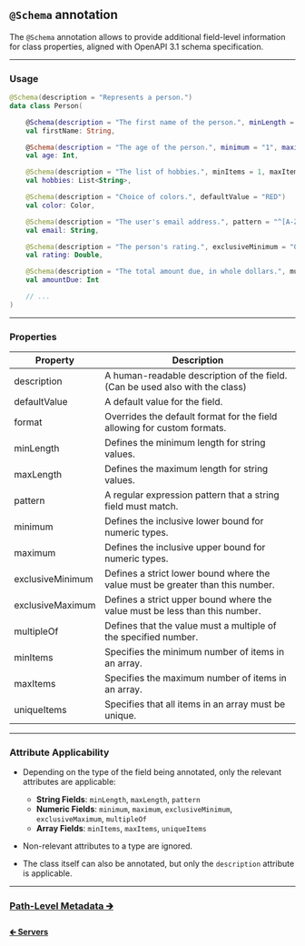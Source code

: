 ## `@Schema` annotation

The `@Schema` annotation allows to provide additional field-level information for class properties,
aligned with OpenAPI 3.1 schema specification.

---

### Usage

```kotlin
@Schema(description = "Represents a person.")
data class Person(

    @Schema(description = "The first name of the person.", minLength = 3, maxLength = 50)
    val firstName: String,

    @Schema(description = "The age of the person.", minimum = "1", maximum = "120")
    val age: Int,

    @Schema(description = "The list of hobbies.", minItems = 1, maxItems = 5, uniqueItems = true)
    val hobbies: List<String>,

    @Schema(description = "Choice of colors.", defaultValue = "RED")
    val color: Color,

    @Schema(description = "The user's email address.", pattern = "^[A-Za-z0-9+_.-]+@[A-Za-z0-9.-]+$")
    val email: String,

    @Schema(description = "The person's rating.", exclusiveMinimum = "0", exclusiveMaximum = "5", multipleOf = "0.5")
    val rating: Double,

    @Schema(description = "The total amount due, in whole dollars.", multipleOf = "5")
    val amountDue: Int

    // ...
)
```

---

### Properties

| Property         | Description                                                                    |
|------------------|--------------------------------------------------------------------------------|
| description      | A human-readable description of the field. (Can be used also with the class)   |
| defaultValue     | A default value for the field.                                                 |
| format           | Overrides the default format for the field allowing for custom formats.        |
| minLength        | Defines the minimum length for string values.                                  |
| maxLength        | Defines the maximum length for string values.                                  |
| pattern          | A regular expression pattern that a string field must match.                   |
| minimum          | Defines the inclusive lower bound for numeric types.                           |
| maximum          | Defines the inclusive upper bound for numeric types.                           |
| exclusiveMinimum | Defines a strict lower bound where the value must be greater than this number. |
| exclusiveMaximum | Defines a strict upper bound where the value must be less than this number.    |
| multipleOf       | Defines that the value must a multiple of the specified number.                |
| minItems         | Specifies the minimum number of items in an array.                             |
| maxItems         | Specifies the maximum number of items in an array.                             |
| uniqueItems      | Specifies that all items in an array must be unique.                           |

---

### Attribute Applicability

- Depending on the type of the field being annotated, only the relevant attributes are applicable:
    - **String Fields**: `minLength`, `maxLength`, `pattern`
    - **Numeric Fields**: `minimum`, `maximum`, `exclusiveMinimum`, `exclusiveMaximum`, `multipleOf`
    - **Array Fields**: `minItems`, `maxItems`, `uniqueItems`

- Non-relevant attributes to a type are ignored.
- The class itself can also be annotated, but only the `description` attribute is applicable.

---

### [Path-Level Metadata 🡲](./10-path-level-metadata.md)

#### [🡰 Servers](08-servers.md)
